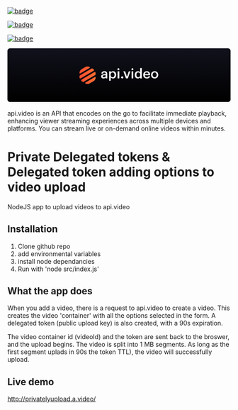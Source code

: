 [![badge](https://img.shields.io/twitter/follow/api_video?style=social)](https://twitter.com/intent/follow?screen_name=api_video)

[![badge](https://img.shields.io/github/stars/apivideo/privatedelegatedtoken?style=social)](https://github.com/apivideo/privatedelegatedtoken)

[![badge](https://img.shields.io/discourse/topics?server=https%3A%2F%2Fcommunity.api.video)](https://community.api.video)

![](https://github.com/apivideo/API_OAS_file/blob/master/apivideo_banner.png)

api.video is an API that encodes on the go to facilitate immediate playback, enhancing viewer streaming experiences across multiple devices and platforms. You can stream live or on-demand online videos within minutes.

# Private Delegated tokens & Delegated token adding options to video upload
NodeJS app to upload videos to api.video

## Installation 

1. Clone github repo
2. add environmental variables
3. install node dependancies
4. Run with 'node src/index.js'

## What the app does

When you add a video, there is a request to api.video to create a video. This creates the video 'container' with all the options selected in the form.  A delegated token (public upload key) is also created, with a 90s expiration.

The video container id (videoId) and the token are sent back to the broswer, and the upload begins.  The video is split into 1 MB segments. As long as the first segment uplads in 90s the token TTL), the video will successfully upload.

## Live demo

http://privatelyupload.a.video/
